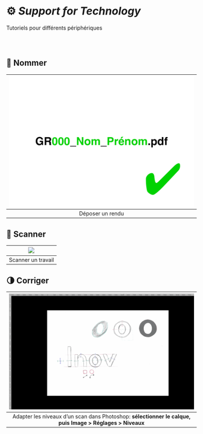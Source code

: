# ⚙️ *Support for Technology*
  Tutoriels pour différents périphériques
### &nbsp;


## 📄 Nommer

|![](links/Naming.gif) |
|:---:|
| Déposer un rendu           |

## 📠 Scanner

|![](links/Scan.gif) |
|:---:|
| Scanner un travail           |

## 🌗 Corriger

|![](links/Scan_Edit.gif) |
|:---:|
| Adapter les niveaux d’un scan dans Photoshop: **sélectionner le calque, puis Image > Réglages > Niveaux**           |
